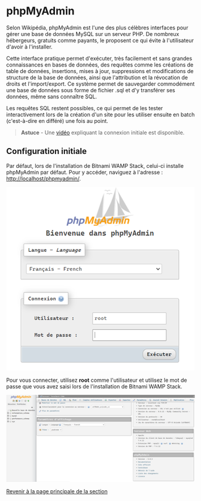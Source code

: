 # phpMyAdmin

Selon Wikipédia, phpMyAdmin est l'une des plus célèbres interfaces pour gérer une base de données MySQL sur un serveur PHP. De nombreux hébergeurs, gratuits comme payants, le proposent ce qui évite à l'utilisateur d'avoir à l'installer.

Cette interface pratique permet d'exécuter, très facilement et sans grandes connaissances en bases de données, des requêtes comme les créations de table de données, insertions, mises à jour, suppressions et modifications de structure de la base de données, ainsi que l'attribution et la révocation de droits et l'import/export. Ce système permet de sauvegarder commodément une base de données sous forme de fichier .sql et d'y transférer ses données, même sans connaître SQL.

Les requêtes SQL restent possibles, ce qui permet de les tester interactivement lors de la création d'un site pour les utiliser ensuite en batch (c'est-à-dire en différé) une fois au point.

>**Astuce** - Une [vidéo](https://youtu.be/M1ziUTiK1fY) expliquant la connexion initiale est disponible.

## Configuration initiale

Par défaut, lors de l'installation de Bitnami WAMP Stack, celui-ci installe phpMyAdmin par défaut. Pour y accéder, naviguez à l'adresse : <http://localhost/phpmyadmin/>.

![Connexion initiale à phpMyAdmin](../images/connexion-initiale-phpmyadmin.PNG)

Pour vous connecter, utilisez __root__ comme l'utilisateur et utilisez le mot de passe que vous avez saisi lors de l'installation de Bitnami WAMP Stack.

![Panneau phpMyAdmin](../images/panneau-phpmyadmin.PNG)

[Revenir à la page principale de la section](README.md)
